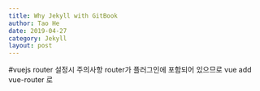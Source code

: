 ```yaml
---
title: Why Jekyll with GitBook
author: Tao He
date: 2019-04-27
category: Jekyll
layout: post
---
```


#vuejs router 설정시 주의사항
router가 플러그인에 포함되어 있으므로 vue add vue-router 로 
